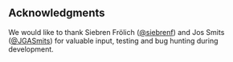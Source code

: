 ## Acknowledgments

We would like to thank Siebren Frölich ([@siebrenf](https://github.com/siebrenf)) and Jos Smits ([@JGASmits](https://github.com/JGASmits)) for valuable input, testing and bug hunting during development.